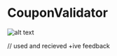 # CouponValidator


![alt text](https://github.com/Abhishek397012/CouponValidator/blob/master/WhatsApp%20Image%202020-09-03%20at%2010.14.34%20PM.jpeg)


// used and recieved +ive feedback
